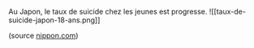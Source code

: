 Au Japon, le taux de suicide chez les jeunes est progresse.
![[taux-de-suicide-japon-18-ans.png]]

(source [nippon.com](https://www.nippon.com/ja/japan-data/h02293/))